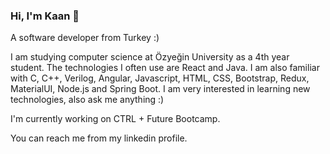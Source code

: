 ### Hi, I'm Kaan 👋

 A software developer from Turkey :)


I am studying computer science at Özyeğin University as a 4th year student.
The technologies I often use are React and Java.
I am also familiar with C, C++, Verilog,
Angular, Javascript, HTML, CSS,
Bootstrap, Redux, MaterialUI,
Node.js and Spring Boot.
I am very interested in learning
new technologies, also ask me anything :)

I'm currently working on CTRL + Future Bootcamp.

You can reach me from my linkedin profile.
<!--
**kaanyillmazz/kaanyillmazz** is a ✨ _special_ ✨ repository because its `README.md` (this file) appears on your GitHub profile.

Here are some ideas to get you started:

- 🔭 I’m currently working on ...
- 🌱 I’m currently learning ...
- 👯 I’m looking to collaborate on ...
- 🤔 I’m looking for help with ...
- 💬 Ask me about ...
- 📫 How to reach me: ...
- 😄 Pronouns: ...
- ⚡ Fun fact: ...
-->
